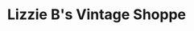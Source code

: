 ---
title: "Lizzie B's Vintage Shoppe"
url: /fayetteville/lizzie-bs-vintage-shoppe/
shop: Antiquitäten
---